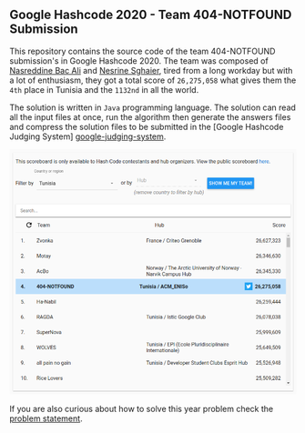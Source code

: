 ## Google Hashcode 2020 - Team 404-NOTFOUND Submission

This repository contains the source code of the team 404-NOTFOUND submission's in Google Hashcode 2020.
The team was composed of [Nasreddine Bac Ali][nasreddine-linkedin-profile] and [Nesrine Sghaier][nesrine-linkedin-profile],
tired from a long workday but with a lot of enthusiasm, they got a total score of `26,275,058` what gives them the `4th`
place in Tunisia and the `1132nd` in all the world.

The solution is written in `Java` programming language. The solution can read all the input files at once, run the algorithm
then generate the answers files and compress the solution files to be submitted in the [Google Hashcode Judging System]
[google-judging-system].

<p align="center">
  <img width="700px" src="files/scoreboard.png" alt="scoreboard"/>
</p>

If you are also curious about how to solve this year problem check the [problem statement][problem-statement].

[nasreddine-linkedin-profile]: https://www.linkedin.com/in/bacali/
[nesrine-linkedin-profile]: https://www.linkedin.com/in/sghaiernesrine/
[google-judging-system]: https://hashcodejudge.withgoogle.com/
[problem-statement]: files/problem_statement.pdf
